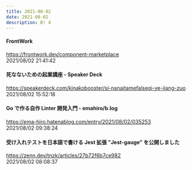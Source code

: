 ```yaml
---
title: 2021-08-02
date: 2021-08-02
description: B! 4
---
```


#### FrontWork
https://frontwork.dev/component-marketplace<br>
2021/08/02 21:41:42<br>


#### 死なないための起業講座 - Speaker Deck
https://speakerdeck.com/kinakobooster/si-nanaitamefalseqi-ye-jiang-zuo<br>
2021/08/02 15:52:18<br>


#### Go で作る自作 Linter 開発入門 - emahiro/b.log
https://ema-hiro.hatenablog.com/entry/2021/08/02/035253<br>
2021/08/02 09:38:24<br>


#### 受け入れテストを日本語で書ける Jest 拡張 "Jest-gauge" を公開しました
https://zenn.dev/tnzk/articles/27b72f6b7ce982<br>
2021/08/02 08:08:37<br>



